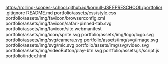 https://rolling-scopes-school.github.io/kornull-JSFEPRESCHOOL/portfolio/
.gitignore
README.md
portfolio/assets/css/style.css
portfolio/assets/img/favicon/browserconfig.xml
portfolio/assets/img/favicon/safari-pinned-tab.svg
portfolio/assets/img/favicon/site.webmanifest
portfolio/assets/img/icon/sprite.svg
portfolio/assets/img/logo/logo.svg
portfolio/assets/img/svg/camera.svg
portfolio/assets/img/svg/image.svg
portfolio/assets/img/svg/mic.svg
portfolio/assets/img/svg/video.svg
portfolio/assets/img/videoButton/play-btn.svg
portfolio/assets/js/script.js
portfolio/index.html